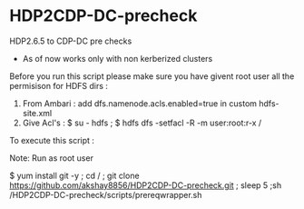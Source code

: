# HDP2CDP-DC-precheck
HDP2.6.5 to CDP-DC pre checks

- As of now works only with non kerberized clusters

Before you run this script please make sure you have givent root user all the permisison for HDFS dirs :
1. From Ambari : add dfs.namenode.acls.enabled=true in custom hdfs-site.xml
2. Give Acl's :
$  su - hdfs ; 
$  hdfs dfs -setfacl -R -m user:root:r-x /


To execute this script :

Note: Run as root user

$ yum install git -y ; cd / ; git clone https://github.com/akshay8856/HDP2CDP-DC-precheck.git ; sleep 5 ;sh /HDP2CDP-DC-precheck/scripts/prereqwrapper.sh
